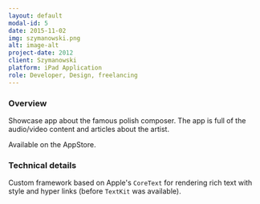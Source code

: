 ```yaml
---
layout: default
modal-id: 5
date: 2015-11-02
img: szymanowski.png
alt: image-alt
project-date: 2012
client: Szymanowski
platform: iPad Application
role: Developer, Design, freelancing
---
```

### Overview

Showcase app about the famous polish composer. The app is full of the audio/video content and articles about the artist. 

Available on the AppStore.

### Technical details

Custom framework based on Apple's `CoreText` for rendering rich text with style and hyper links (before `TextKit` was available). 
